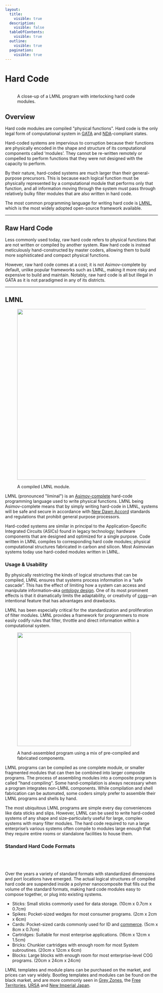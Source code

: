 ```yaml
---
layout:
  title:
    visible: true
  description:
    visible: false
  tableOfContents:
    visible: true
  outline:
    visible: true
  pagination:
    visible: true
---
```


# Hard Code

<figure><img src="../../.gitbook/assets/nomoney420_close_up_insert_shot_of_small_interlocking_and_int_f1d52ece-29de-4f35-a36f-041d1eca9199_2.png" alt=""><figcaption><p>A close-up of a LMNL program with interlocking hard code modules. </p></figcaption></figure>

## Overview

Hard code modules are compiled "physical functions". Hard code is the only legal form of computational system in [GATA](../gata/) and [NDA](../gata/politics/new-dawn-accords.md)-compliant states.

Hard-coded systems are impervious to corruption because their functions are physically encoded in the shape and structure of its computational components called ‘modules’. They cannot be re-written remotely or compelled to perform functions that they were not designed with the capacity to perform.

By their nature, hard-coded systems are much larger than their general-purpose precursors. This is because each logical function must be physically represented by a computational module that performs only that function, and all information moving through the system must pass through relatively bulky filter modules that are also written in hard code.

The most common programming language for writing hard code is [LMNL](hard-code.md#lmnl), which is the most widely adopted open-source framework available.

***

## Raw Hard Code

Less commonly used today, raw hard code refers to physical functions that are not written or compiled by another system. Raw hard code is instead meticulously hand-constructed by master coders, allowing them to build more sophisticated and compact physical functions.

However, raw hard code comes at a cost; it is not Asimov-complete by default, unlike popular frameworks such as LMNL, making it more risky and expensive to build and maintain. Notably, raw hard code is all but illegal in GATA as it is not paradigmed in any of its districts.

***

## LMNL

<figure><img src="../../.gitbook/assets/hardcode.png" alt="" width="563"><figcaption><p>A compiled LMNL module.</p></figcaption></figure>

LMNL (pronounced "liminal") is an [Asimov-complete](asimovian-architecture.md) hard-code programming language used to write physical functions. LMNL being Asimov-complete means that by simply writing hard-code in LMNL, systems will be safe and secure in accordance with [New Dawn Accord](../gata/politics/new-dawn-accords.md) standards and regulations that prohibit general purpose processors.

Hard-coded systems are similar in principal to the Application-Specific Integrated Circuits (ASICs) found in legacy technology; hardware components that are designed and optimized for a single purpose. Code written in LMNL compiles to corresponding hard code modules; physical computational structures fabricated in carbon and silicon. Most Asimovian systems today use hard-coded modules written in LMNL.

### Usage & Usability

By physically restricting the kinds of logical structures that can be compiled, LMNL ensures that systems process information in a “safe cascade”. This has the effect of limiting how a system can access and manipulate information–aka [ontology design](asimovian-architecture.md#ontology-design). One of its most prominent effects is that it dramatically limits the adaptability, or creativity of [cogs](cogs.md)—an intentional feature that has advantages and drawbacks.

LMNL has been especially critical for the standardization and proliferation of filter modules. LMNL provides a framework for programmers to more easily codify rules that filter, throttle and direct information within a computational system.

<figure><img src="../../.gitbook/assets/hardcode-j3093s.png" alt="" width="375"><figcaption><p>A hand-assembled program using a mix of pre-compiled and fabricated components.</p></figcaption></figure>

LMNL programs can be compiled as one complete module, or smaller fragmented modules that can then be combined into larger composite programs. The process of assembling modules into a composite program is called "hand compiling". Some hand-compilation is always necessary when a program integrates non-LMNL components. While compilation and shell fabrication can be automated, some coders simply prefer to assemble their LMNL programs and shells by hand.

The most ubiquitous LMNL programs are simple every day conveniences like data sticks and slips. However, LMNL can be used to write hard-coded systems of any shape and size–particularly useful for large, complex systems with many filter modules. The hard code required to run a large enterprise’s various systems often compile to modules large enough that they require entire rooms or standalone facilities to house them.

### **Standard Hard Code Formats**

<div data-full-width="true">

<figure><img src="../../.gitbook/assets/hardcode-3482k.png" alt=""><figcaption></figcaption></figure>

 

<figure><img src="../../.gitbook/assets/nomoney420_small_interlocking_and_interconnecting_modules_combi_87f8e77c-0458-420e-b220-b34fc220c6ab.png" alt=""><figcaption></figcaption></figure>

 

<figure><img src="../../.gitbook/assets/nomoney420_small_interlocking_and_interconnecting_modules_com_46c58c0b-d5f1-4b54-aede-f64821749f5c_1.png" alt=""><figcaption></figcaption></figure>

 

<figure><img src="../../.gitbook/assets/nomoney420_small_interlocking_and_interconnecting_modules_combi_c09d0252-a309-416c-852a-ee535a0f8b9d.png" alt=""><figcaption></figcaption></figure>

</div>

Over the years a variety of standard formats with standardized dimensions and port locations have emerged. The actual logical structures of compiled hard code are suspended inside a polymer nanocomposite that fills out the volume of the standard formats, making hard code modules easy to compose together, or plug into existing systems.

* Sticks: Small sticks commonly used for data storage. (10cm x 0.7cm x 0.7cm)
* Spikes: Pocket-sized wedges for most consumer programs. (2cm x 2cm x 6cm)
* Cards: Pocket-sized cards commonly used for ID and [commerce](../gata/politics/money.md). (5cm x 8cm x 0.7cm)
* Cartridges: Suitable for most enterprise applications. (16cm x 12cm x 1.5cm)
* Bricks: Chunkier cartridges with enough room for most System subroutines. (20cm x 12cm x 6cm)&#x20;
* Blocks: Large blocks with enough room for most enterprise-level COG programs. (20cm x 24cm x 24cm)

LMNL templates and module plans can be purchased on the market, and prices can vary widely. Bootleg templates and modules can be found on the black market, and are more commonly seen in [Grey Zones](../gata/politics/gray-zones.md), the [Free Territories](../free-territories/), [URSA](../ursa/) and [New Imperial Japan](../new-imperial-japan/).
